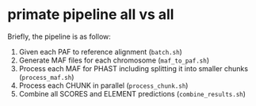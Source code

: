 # primate pipeline all vs all

Briefly, the pipeline is as follow:
1. Given each PAF to reference alignment (`batch.sh`)
2. Generate MAF files for each chromosome (`maf_to_paf.sh`)
3. Process each MAF for PHAST including splitting it into smaller chunks (`process_maf.sh`)
4. Process each CHUNK in parallel (`process_chunk.sh`)
5. Combine all SCORES and ELEMENT predictions (`combine_results.sh`)
